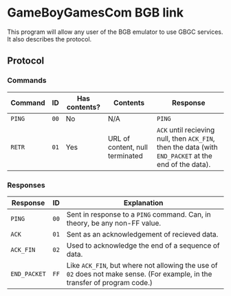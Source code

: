 # GameBoyGamesCom BGB link

This program will allow any user of the BGB emulator to use GBGC services. It also describes the protocol.

## Protocol

### Commands

|Command|ID|Has contents?|Contents|Response|
|-|-|-|-|-|
|`PING`|`00`|No|N/A|`PING`|
|`RETR`|`01`|Yes|URL of content, null terminated|`ACK` until recieving null, then `ACK_FIN`, then the data (with `END_PACKET` at the end of the data).|

### Responses

|Response|ID|Explanation|
|-|-|-|
|`PING`|`00`|Sent in response to a `PING` command. Can, in theory, be any non-FF value.|
|`ACK`|`01`|Sent as an acknowledgement of recieved data.|
|`ACK_FIN`|`02`|Used to acknowledge the end of a sequence of data.|
|`END_PACKET`|`FF`|Like `ACK_FIN`, but where not allowing the use of `02` does not make sense. (For example, in the transfer of program code.)|
